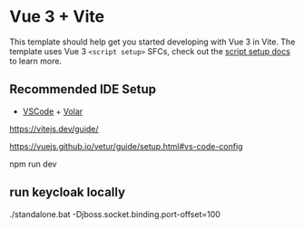 # Vue 3 + Vite

This template should help get you started developing with Vue 3 in Vite. The template uses Vue 3 `<script setup>` SFCs, check out the [script setup docs](https://v3.vuejs.org/api/sfc-script-setup.html#sfc-script-setup) to learn more.

## Recommended IDE Setup

- [VSCode](https://code.visualstudio.com/) + [Volar](https://marketplace.visualstudio.com/items?itemName=johnsoncodehk.volar)

https://vitejs.dev/guide/

https://vuejs.github.io/vetur/guide/setup.html#vs-code-config

npm run dev

## run keycloak locally

./standalone.bat -Djboss.socket.binding.port-offset=100
